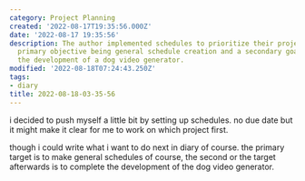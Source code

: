```yaml
---
category: Project Planning
created: '2022-08-17T19:35:56.000Z'
date: '2022-08-17 19:35:56'
description: The author implemented schedules to prioritize their projects, with the
  primary objective being general schedule creation and a secondary goal of completing
  the development of a dog video generator.
modified: '2022-08-18T07:24:43.250Z'
tags:
- diary
title: 2022-08-18-03-35-56
---
```


i decided to push myself a little bit by setting up schedules. no due date but it might make it clear for me to work on which project first.

though i could write what i want to do next in diary of course. the primary target is to make general schedules of course, the second or the target afterwards is to complete the development of the dog video generator.
